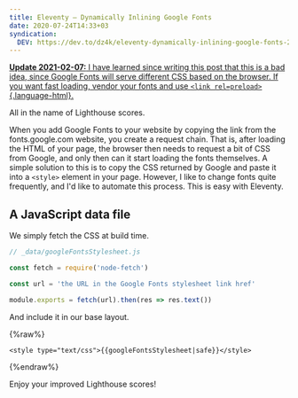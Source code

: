 ```yaml
---
title: Eleventy — Dynamically Inlining Google Fonts
date: 2020-07-24T14:33+03
syndication:
  DEV: https://dev.to/dz4k/eleventy-dynamically-inlining-google-fonts-2geg
---
```


<ins>

**Update <time>2021-02-07</time>:** I have learned since writing this post that this is a bad idea, since Google Fonts will serve different CSS based on the browser. If you want fast loading, vendor your fonts and use `<link rel=preload>`{.language-html}. 

</ins>

All in the name of Lighthouse scores.

When you add Google Fonts to your website by copying the link from the fonts.google.com website, you create a request chain. That is, after loading the HTML of your page, the browser then needs to request a bit of CSS from Google, and only then can it start loading the fonts themselves. A simple solution to this is to copy the CSS returned by Google and paste it into a `<style>` element in your page. However, I like to change fonts quite frequently, and I'd like to automate this process. This is easy with Eleventy.

## A JavaScript data file

We simply fetch the CSS at build time.

```js
// _data/googleFontsStylesheet.js

const fetch = require('node-fetch')

const url = 'the URL in the Google Fonts stylesheet link href'

module.exports = fetch(url).then(res => res.text())
```

And include it in our base layout.

{%raw%}
```liquid
<style type="text/css">{{googleFontsStylesheet|safe}}</style>
```
{%endraw%}

Enjoy your improved Lighthouse scores!
